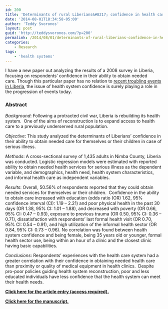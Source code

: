 ```yaml
---
id: 200
title: 'Determinants of rural Liberians&#8217; confidence in health care'
date: '2014-08-01T18:34:58-05:00'
author: 'Teddy Svoronos'
layout: post
guid: 'http://teddysvoronos.com/?p=200'
permalink: /2014/08/01/determinants-of-rural-liberians-confidence-in-health-care/
categories:
    - Research
tags:
    - 'health systems'
---
```


I have a new paper out analyzing the results of a 2008 survey in Liberia, focusing on respondents’ confidence in their ability to obtain needed care. Though this particular paper has no relation to <a href="http://www.theguardian.com/society/2014/jul/30/ebola-liberia-outbreak-contain">recent troubling events in Liberia</a>, the issue of health system confidence is surely playing a role in the progression of events today.
<h3 id="abstract">Abstract</h3>
<em>Background</em>: Following a protracted civil war, Liberia is rebuilding its health system.  One of the aims of reconstruction is to expand access to health care to a previously underserved rural population.

<em>Objective</em>: This study analyzed the determinants of Liberians’ confidence in their ability to obtain needed care for themselves or their children in case of serious illness.

<em>Methods</em>: A cross-sectional survey of 1,435 adults in Nimba County, Liberia was conducted. Logistic regression models were estimated with reported ability to obtain needed health services for serious illness as the dependent variable, and demographics, health need, health system characteristics, and informal health care as independent variables.

<em>Results</em>: Overall, 50.56% of respondents reported that they could obtain needed services for themselves or their children.  Confidence in the ability to obtain care increased with education (odds ratio (OR) 1.62, 95% confidence interval (CI): 1.19 – 2.21) and poor physical health in the past 30 days (OR 1.38, 95% CI: 1.01 – 1.88), and decreased with poverty (OR 0.66, 95% CI: 0.47 – 0.93), exposure to previous trauma (OR 0.50, 95% CI: 0.36 – 0.71), dissatisfaction with respondents’ last formal health visit (OR 0.70, 95% CI: 0.54 – 0.91), and high utilization of the informal health sector (OR 0.84, 95% CI: 0.73 – 0.96). No correlation was found between health system confidence and being female, being 35 years old or younger, formal health sector use, being within an hour of a clinic and the closest clinic having basic capabilities.

<em>Conclusions</em>: Respondents’ experiences with the health care system had a greater correlation with their confidence in obtaining needed health care than proximity or quality of medical equipment in health clinics.  Despite pro-poor policies guiding health system reconstruction, poor and less educated individuals have less confidence that the health system can meet their health needs.

<a href="http://bit.ly/1pMI0Tw"><strong>Click here for the article entry (access required).</strong></a>

<a href="http://bit.ly/1kqDfD0"><strong>Click here for the manuscript.</strong></a>

&nbsp;